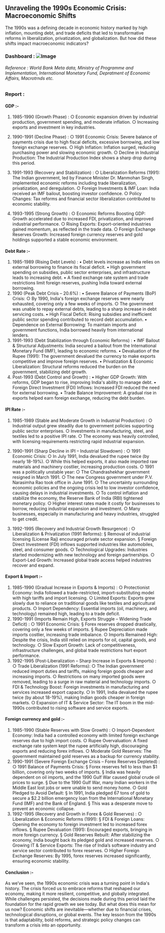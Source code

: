 ## Unraveling the 1990s Economic Crisis: Macroeconomic Shifts

The 1990s was a defining decade in economic history marked by high inflation, mounting debt, and trade deficits that led to transformative reforms in liberalization, privatization, and globalization. But how did these shifts impact macroeconomic indicators?

### Dashboard : ![Image](https://github.com/user-attachments/assets/fbfc849d-4f54-4266-a33e-fbae32d53d08)

###### Reference : World Bank Meta data, Ministry of Programme and Implementation, International Monetary Fund, Depratment of Economic Affairs, Macrotrnds etc.
### Report : 

#### GDP :-
1. 1985-1990 (Growth Phase) :
		○ Economic expansion driven by industrial production, government spending, and moderate inflation.
		○ Increasing exports and investment in key industries.

3. 1990-1991 (Decline Phase) :
		○ 1991 Economic Crisis: Severe balance of payments crisis due to high fiscal deficits, excessive borrowing, and low foreign exchange reserves.
		○ High Inflation: Inflation surged, reducing purchasing power and slowing economic growth.
		○ Decline in Industrial Production: The Industrial Production Index shows a sharp drop during this period.
4. 1991-1993 (Recovery and Stabilization) :
		○ Liberalization Reforms (1991): The Indian government, led by Finance Minister Dr. Manmohan Singh, implemented economic reforms including trade liberalization, privatization, and deregulation.
		○ Foreign Investments & IMF Loan: India received an IMF bailout, boosting investor confidence.
		○ Policy Changes: Tax reforms and financial sector liberalization contributed to economic stability.
5. 1993-1995 (Strong Growth) :
		○ Economic Reforms Boosting GDP: Growth accelerated due to increased FDI, privatization, and improved industrial performance.
		○ Rising Exports: Export-oriented industries gained momentum, as reflected in the trade data.
		○ Foreign Exchange Reserves Growth: Increased foreign currency reserves and gold holdings supported a stable economic environment.

#### Debt Rate :-
1. 1985-1989 (Rising Debt Levels) :
		• Debt levels increase as India relies on external borrowing to finance its fiscal deficit.
		• High government spending on subsidies, public sector enterprises, and infrastructure leads to increasing debt.
		• A fixed exchange rate system and trade restrictions limit foreign reserves, pushing India toward external borrowing.
2. 1990 (Peak Debt Crisis – 20.6%) :
		• Severe Balance of Payments (BoP) Crisis:
			○ By 1990, India's foreign exchange reserves were nearly exhausted, covering only a few weeks of imports.
			○ The government was unable to repay external debts, leading to a sharp increase in debt servicing costs.
		• High Fiscal Deficit: Rising subsidies and inefficient public sector spending contributed to record debt accumulation.
		• Dependence on External Borrowing: To maintain imports and government functions, India borrowed heavily from international lenders.
3. 1991-1993 (Debt Stabilization through Economic Reforms) :
		• IMF Bailout & Structural Adjustments: India secured a bailout from the International Monetary Fund (IMF), leading to economic reforms.
		• Devaluation of the Rupee (1991): The government devalued the currency to make exports competitive and improve foreign reserves.
		• Privatization & Economic Liberalization: Structural reforms reduced the burden on the government, stabilizing debt growth.
4. Post-1993 (Debt Control and Growth) :
		• Higher GDP Growth: With reforms, GDP began to rise, improving India's ability to manage debt.
		• Foreign Direct Investment (FDI) Inflows: Increased FDI reduced the need for external borrowing.
		• Trade Balance Improvement: A gradual rise in exports helped earn foreign exchange, reducing the debt burden.

#### IPI Rate :-
1. 1985-1989 (Stable and Moderate Growth in Industrial Production) :
		○ Industrial output grew steadily due to government policies supporting public sector enterprises.
		○ Investments in manufacturing, steel, and textiles led to a positive IPI rate.
		○ The economy was heavily controlled, with licensing requirements restricting rapid industrial expansion.
2. 1990-1991 (Sharp Decline in IPI – Industrial Slowdown) :
		○ 1991 Economic Crisis: 
		○ In July 1991, India devalued the rupee twice (by nearly 18-19%).
		○ While this helped exports, it also made imported raw materials and machinery costlier, increasing production costs.
		○ 1991 was a politically unstable year:
			○ The Chandrashekhar government resigned in March 1991.
			○ The new Congress government under P.V. Narasimha Rao took office in June 1991.
		○ The uncertainty surrounding economic policies and the ongoing crisis led to low investor confidence, causing delays in industrial investments.
		○ To control inflation and stabilize the economy, the Reserve Bank of India (RBI) tightened monetary policy.
		○ Higher interest rates made it costly for businesses to borrow, reducing industrial expansion and investment.
		○ Many businesses, especially in manufacturing and heavy industries, struggled to get credit.
		
3. 1992-1995 (Recovery and Industrial Growth Resurgence) :
		○ Liberalization & Privatization (1991 Reforms): 
			§ Removal of industrial licensing (License Raj) encouraged private sector expansion.
			§ Foreign Direct Investment (FDI) inflows supported industries like automobiles, steel, and consumer goods.
		○ Technological Upgrades: Industries started modernizing with new technology and foreign partnerships.
		○ Export-Led Growth: Increased global trade access helped industries recover and expand.


#### Export & Import :-
1. 1985-1990 (Gradual Increase in Exports & Imports) :
			○ Protectionist Economy: India followed a trade-restricted, import-substituting model with high tariffs and import licensing.
			○ Limited Exports: Exports grew slowly due to reliance on traditional goods like textiles and agricultural products.
			○ Import Dependency: Essential imports (oil, machinery, and technology) remained high, leading to a trade deficit.
2. 1990-1991 (Imports Remain High, Exports Struggle – Widening Trade Deficit) :
			○ 1991 Economic Crisis: 
				§ Forex reserves dropped drastically, covering only a few weeks of imports.
				§ Rupee Depreciation made imports costlier, increasing trade imbalance.
			○ Imports Remained High: Despite the crisis, India still relied on imports for oil, capital goods, and technology.
			○ Slow Export Growth: Lack of competitiveness, infrastructure challenges, and global trade restrictions hurt export performance.
3. 1992-1995 (Post-Liberalization – Sharp Increase in Exports & Imports) :
			○ Trade Liberalization (1991 Reforms): 
			○ The Indian government reduced import duties and tariffs, making foreign goods cheaper and increasing imports.
			○ Restrictions on many imported goods were removed, leading to a surge in raw material and technology imports.
			○ FDI & Technology Boost: Foreign investments in manufacturing and services increased export capacity.
			○ In 1991, India devalued the rupee twice (by about 18-19%), making Indian goods cheaper in foreign markets.
			○ Expansion of IT & Service Sector: The IT boom in the mid-1990s contributed to rising software and service exports.


#### Foreign currency and gold :-
1. 1985-1990 (Stable Reserves with Slow Growth) :
			○ Import-Dependent Economy: India had a controlled economy with limited foreign exchange reserves due to high import costs.
			○ Rupee Overvaluation: A fixed exchange rate system kept the rupee artificially high, discouraging exports and reducing forex inflows.
			○ Moderate Gold Reserves: The government maintained gold reserves as a backup for currency stability.
2. 1990-1991 (Severe Foreign Exchange Crisis – Forex Reserves Depleted) :
			○ 1991 Balance of Payments Crisis: 
				§ Forex reserves fell to less than $1 billion, covering only two weeks of imports.
				§ India was heavily dependent on oil imports, and the 1990 Gulf War caused global crude oil prices to surge.
				§ Due to the 1990 Gulf War, many Indian workers in the Middle East lost jobs or were unable to send money home.
			○ Gold Pledged to Avoid Default: 
				§ In 1991, India pledged 67 tons of gold to secure a $2.2 billion emergency loan from the International Monetary Fund (IMF) and the Bank of England.
				§ This was a desperate move to prevent an economic collapse.
3. 1992-1995 (Recovery and Growth in Forex & Gold Reserves) :
			○ Liberalization & Economic Reforms (1991): 
				§ FDI & Foreign Loans: Opening the economy to foreign investment led to increased forex inflows.
				§ Rupee Devaluation (1991): Encouraged exports, bringing in more foreign currency.
				§ Gold Reserves Rebuilt: After stabilizing the economy, India bought back its pledged gold and increased reserves.
			○ Growing IT & Service Exports: The rise of India’s software industry and service sector contributed to forex reserves.
			○ Higher Foreign Exchange Reserves: By 1995, forex reserves increased significantly, ensuring economic stability.

#### Conclusion :-
As we’ve seen, the 1990s economic crisis was a turning point in India's history. The crisis forced us to embrace reforms that reshaped our economy, making it more resilient, competitive, and globally integrated. While challenges persisted, the decisions made during this period laid the foundation for the rapid growth we see today.
But what does this mean for us now? Economic shifts are inevitable—whether due to financial crises, technological disruptions, or global events. The key lesson from the 1990s is that adaptability, bold reforms, and strategic policy changes can transform a crisis into an opportunity.




  

